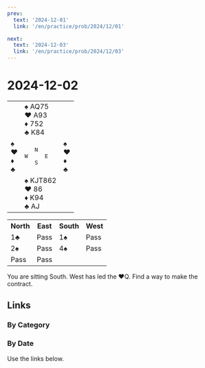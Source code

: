 ```yaml
---
prev:
  text: '2024-12-01'
  link: '/en/practice/prob/2024/12/01'

next:
  text: '2024-12-03'
  link: '/en/practice/prob/2024/12/03'
---
```


# 2024-12-02

<table class="deal">
	<tr>
		<td></td>
		<td>♠ AQ75<br>♥ A93<br>♦ 752<br>♣ K84</td>
		<td></td>
	</tr>
	<tr>
		<td>♠ <br>♥ <br>♦ <br>♣ </td>
		<td><pre>   N<br>W     E<br>   S</pre></td>
		<td>♠ <br>♥ <br>♦ <br>♣ </td>
	</tr>
	<tr>
		<td></td>
		<td>♠ KJT862<br>♥ 86<br>♦ K94<br>♣ AJ</td>
		<td></td>
	</tr>
</table>

<table class="auction">
	<tr>
		<th>North</th>
		<th>East</th>
		<th>South</th>
		<th>West</th>
	</tr>
	<tr>
		<td>1♣</td>
		<td>Pass</td>
		<td>1♠</td>
		<td>Pass</td>
	</tr>
	<tr>
		<td>2♠</td>
		<td>Pass</td>
		<td>4♠</td>
		<td>Pass</td>
	</tr>
	<tr>
		<td>Pass</td>
		<td>Pass</td>
		<td></td>
		<td></td>
	</tr>
</table>

You are sitting South. West has led the ♥Q. Find a way to make the contract.

## Links

[<Badge type="tip" text="Check Solution"/>](/en/learning/prob/2024/12/02)

### By Category

[<Badge type="tip" text="<--"/>](/en/practice/prob/2024/11/30)
[<Badge type="tip" text="Calendar"/>](/en/practice/calendar/2024/12)
[<Badge type="info" text="-->"/>](/en/practice/prob/2024/12/02#links)

### By Date

Use the links below.